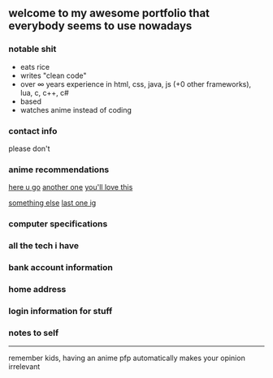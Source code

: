## welcome to my awesome portfolio that everybody seems to use nowadays
### notable shit
* eats rice
* writes "clean code"
* over ∞ years experience in html, css, java, js (+0 other frameworks), lua, c, c++, c#
* based
* watches anime instead of coding
### contact info
please don't
### anime recommendations
[here u go](https://myanimelist.net/anime/37982) [another one](https://myanimelist.net/anime/32949) [you'll love this](https://myanimelist.net/anime/8769)

[something else](https://myanimelist.net/anime/37786) [last one ig](https://myanimelist.net/anime/34382)
### computer specifications
### all the tech i have
### bank account information
### home address
### login information for stuff
### notes to self
<hr>
remember kids, having an anime pfp automatically makes your opinion irrelevant
